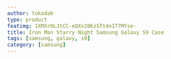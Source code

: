 ```yaml
---
author: tokodab
type: product
featimg: 1XMXrOLJtCC-eQXs28KzSTt4n1T7MYse-
title: Iron Man Starry Night Samsung Galaxy S9 Case
tags: [samsung, galaxy, s9]
category: [samsung]
---
```

